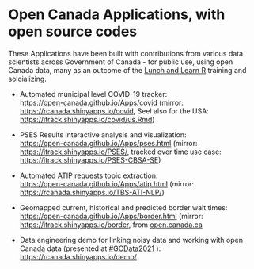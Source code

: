 

# Open Canada Applications, with open source codes 

These Applications have been built with contributions from various data scientists across Government of Canada - for public use, using open Canada data, many as an outcome of the [Lunch and Learn R](https://open-canada.github.io/Use-R/) training and solcializing. 

- Automated municipal level COVID-19 tracker:  
<https://open-canada.github.io/Apps/covid> (mirror: https://rcanada.shinyapps.io/covid, Seel also for the USA: https://itrack.shinyapps.io/covid/us.Rmd)

- PSES Results interactive analysis and visualization:   
<https://open-canada.github.io/Apps/pses.html> (mirror:  https://itrack.shinyapps.io/PSES/, tracked over time use case: https://itrack.shinyapps.io/PSES-CBSA-SE) 

- Automated ATIP requests topic extraction:   
 <https://open-canada.github.io/Apps/atip.html> (mirror: https://rcanada.shinyapps.io/TBS-ATI-NLP/) 
 
- Geomapped current, historical and predicted border wait times:    
<https://open-canada.github.io/Apps/border.html> (mirror: https://itrack.shinyapps.io/border, from [open.canada.ca](https://open.canada.ca/en/app/border-wait-time-interactive-tracker-itrack-border#:~:text=Border%20Wait%20Time%20Interactive%20Tracker%20%28iTrack-Border%29%20is%20an,Wait%20Time%20%28BWT%29%20at%20Canadian%20land%20border%20crossings.) 


- Data engineering demo for linking noisy data  and working with open Canada data (presented at [#GCData2021](https://wiki.gccollab.ca/2021_Data_Conference/Agenda) ):    
https://rcanada.shinyapps.io/demo/
